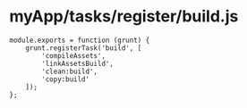 # myApp/tasks/register/build.js

<docmeta name="uniqueID" value="buildjs920895">
<docmeta name="displayName" value="build.js">

```
module.exports = function (grunt) {
	grunt.registerTask('build', [
		'compileAssets',
		'linkAssetsBuild',
		'clean:build',
		'copy:build'
	]);
};

```
